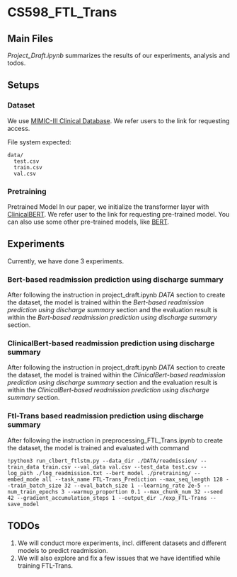 # CS598_FTL_Trans
## Main Files
*Project_Draft.ipynb* summarizes the results of our experiments, analysis and todos.

## Setups
### Dataset
We use [MIMIC-III Clinical Database](https://physionet.org/content/mimiciii/1.4/). We refer users to the link for requesting access. 

File system expected:
```
data/
  test.csv
  train.csv
  val.csv
```

### Pretraining
Pretrained Model
In our paper, we initialize the transformer layer with [ClinicalBERT](https://github.com/kexinhuang12345/clinicalBERT/tree/master). We refer user to the link for requesting pre-trained model. You can also use some other pre-trained models, like [BERT](https://github.com/huggingface/transformers).

## Experiments
Currently, we have done 3 experiments.

### Bert-based readmission prediction using discharge summary
After following the instruction in project_draft.ipynb *DATA* section to create the dataset, the model is trained within the *Bert-based readmission prediction using discharge summary* section and the evaluation result is within the *Bert-based readmission prediction using discharge summary* section. 

### ClinicalBert-based readmission prediction using discharge summary
After following the instruction in project_draft.ipynb *DATA* section to create the dataset, the model is trained within the *ClinicalBert-based readmission prediction using discharge summary* section and the evaluation result is within the *ClinicalBert-based readmission prediction using discharge summary* section. 


### Ftl-Trans based readmission prediction using discharge summary
After following the instruction in preprocessing_FTL_Trans.ipynb to create the dataset, the model is trained and evaluated with command
```
!python3 run_clbert_ftlstm.py --data_dir ./DATA/readmission/ --train_data train.csv --val_data val.csv --test_data test.csv --log_path ./log_readmission.txt --bert_model ./pretraining/ --embed_mode all --task_name FTL-Trans_Prediction --max_seq_length 128 --train_batch_size 32 --eval_batch_size 1 --learning_rate 2e-5 --num_train_epochs 3 --warmup_proportion 0.1 --max_chunk_num 32 --seed 42 --gradient_accumulation_steps 1 --output_dir ./exp_FTL-Trans --save_model
```

## TODOs
1. We will conduct more experiments, incl. different datasets and different models to predict readmission.
2. We will also explore and fix a few issues that we have identified while training FTL-Trans.

